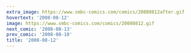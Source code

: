 ```yaml
---
extra_image: https://www.smbc-comics.com/comics/20080812after.gif
hovertext: '2008-08-12'
image: https://www.smbc-comics.com/comics/20080812.gif
next_comic: '2008-08-13'
prev_comic: '2008-08-10'
title: '2008-08-12'
---
```


